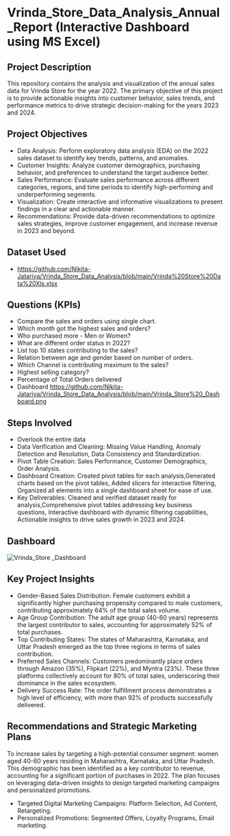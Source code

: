 # Vrinda_Store_Data_Analysis_Annual_Report (Interactive Dashboard using MS Excel)
## Project Description
This repository contains the analysis and visualization of the annual sales data for Vrinda Store for the year 2022. The primary objective of this project is to provide actionable insights into customer behavior, sales trends, and performance metrics to drive strategic decision-making for the years 2023 and 2024.

## Project Objectives
- Data Analysis: Perform exploratory data analysis (EDA) on the 2022 sales dataset to identify key trends, patterns, and anomalies.
- Customer Insights: Analyze customer demographics, purchasing behavior, and preferences to understand the target audience better.
- Sales Performance: Evaluate sales performance across different categories, regions, and time periods to identify high-performing and underperforming segments.
- Visualization: Create interactive and informative visualizations to present findings in a clear and actionable manner.
- Recommendations: Provide data-driven recommendations to optimize sales strategies, improve customer engagement, and increase revenue in 2023 and beyond.

## Dataset Used
- https://github.com/Nikita-Jatariya/Vrinda_Store_Data_Analysis/blob/main/Vrinda%20Store%20Data%20Xls.xlsx

## Questions (KPIs)

- Compare the sales and orders using single chart.
- Which month got the highest sales and orders?
- Who purchased more - Men or Women?
- What are different order status in 2022?
- List top 10 states contributing to the sales?
- Relation between age and gender based on number of orders.
- Which Channel is contributing maximum to the sales?
- Highest selling category?
- Percentage of Total Orders delivered
- Dashboard https://github.com/Nikita-Jatariya/Vrinda_Store_Data_Analysis/blob/main/Vrinda_Store%20_Dashboard.png

## Steps Involved
- Overlook the entire data
- Data Verification and Cleaning: Missing Value Handling, Anomaly Detection and Resolution, Data Consistency and Standardization.
- Pivot Table Creation: Sales Performance, Customer Demographics, Order Analysis.
- Dashboard Creation: Created pivot tables for each analysis,Generated charts based on the pivot tables, Added slicers for interactive filtering, Organized all elements into a single dashboard sheet for ease of use.
- Key Deliverables: Cleaned and verified dataset ready for analysis,Comprehensive pivot tables addressing key business questions, Interactive dashboard with dynamic filtering capabilities, Actionable insights to drive sales growth in 2023 and 2024.

## Dashboard
![Vrinda_Store _Dashboard](https://github.com/user-attachments/assets/037abb40-b82d-426a-8996-795c762ad537)

## Key Project Insights
- Gender-Based Sales Distribution: Female customers exhibit a significantly higher purchasing propensity compared to male customers, contributing approximately 64% of the total sales volume.
- Age Group Contribution: The adult age group (40-60 years) represents the largest contributor to sales, accounting for approximately 52% of total purchases.
- Top Contributing States: The states of Maharashtra, Karnataka, and Uttar Pradesh emerged as the top three regions in terms of sales contribution.
- Preferred Sales Channels: Customers predominantly place orders through Amazon (35%), Flipkart (22%), and Myntra (23%). These three platforms collectively account for 80% of total sales, underscoring their dominance in the sales ecosystem.
- Delivery Success Rate: The order fulfillment process demonstrates a high level of efficiency, with more than 92% of products successfully delivered.

##  Recommendations and Strategic Marketing Plans
To increase sales by targeting a high-potential consumer segment: women aged 40-60 years residing in Maharashtra, Karnataka, and Uttar Pradesh. This demographic has been identified as a key contributor to revenue, accounting for a significant portion of purchases in 2022. The plan focuses on leveraging data-driven insights to design targeted marketing campaigns and personalized promotions.

- Targeted Digital Marketing Campaigns: Platform Selection, Ad Content, Retargeting.
- Personalized Promotions: Segmented Offers, Loyalty Programs, Email marketing.

